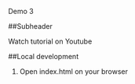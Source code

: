 
Demo 3

##Subheader

Watch tutorial on Youtube

##Local development

1. Open index.html on your browser 